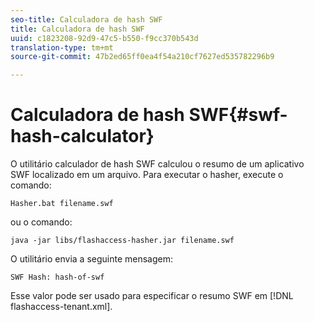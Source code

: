 ```yaml
---
seo-title: Calculadora de hash SWF
title: Calculadora de hash SWF
uuid: c1823208-92d9-47c5-b550-f9cc370b543d
translation-type: tm+mt
source-git-commit: 47b2ed65ff0ea4f54a210cf7627ed535782296b9

---
```



# Calculadora de hash SWF{#swf-hash-calculator}

O utilitário calculador de hash SWF calculou o resumo de um aplicativo SWF localizado em um arquivo. Para executar o hasher, execute o comando:

```
Hasher.bat filename.swf
```

ou o comando:

```
java -jar libs/flashaccess-hasher.jar filename.swf
```

O utilitário envia a seguinte mensagem:

```
SWF Hash: hash-of-swf
```

Esse valor pode ser usado para especificar o resumo SWF em [!DNL flashaccess-tenant.xml].
